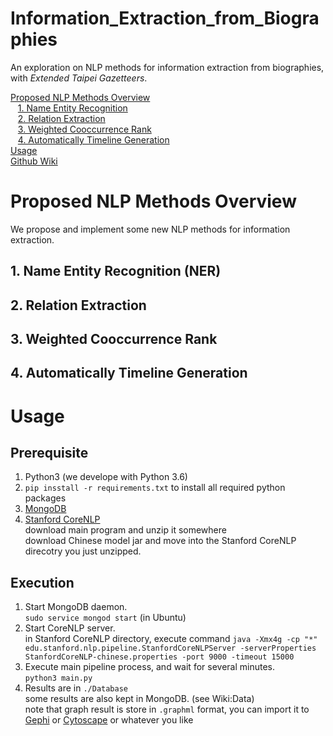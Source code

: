 # Information_Extraction_from_Biographies
An exploration on NLP methods for information extraction from biographies, with *Extended Taipei Gazetteers*.  
  
[Proposed NLP Methods Overview](#proposed-nlp-methods-overview)  
&nbsp;&nbsp;&nbsp;[1. Name Entity Recognition](#1-name-entity-recognition-ner)  
&nbsp;&nbsp;&nbsp;[2. Relation Extraction](#2-relation-extraction)  
&nbsp;&nbsp;&nbsp;[3. Weighted Cooccurrence Rank](3-weighted-cooccurrence-rank)  
&nbsp;&nbsp;&nbsp;[4. Automatically Timeline Generation](4-automatically-timeline-generation)  
[Usage](#usage)  
[Github Wiki](https://github.com/richardyy1188/Information_Extraction_from_Biographies/wiki)

# Proposed NLP Methods Overview
We propose and implement some new NLP methods for information extraction.
## 1. Name Entity Recognition (NER)
## 2. Relation Extraction
## 3. Weighted Cooccurrence Rank
## 4. Automatically Timeline Generation

# Usage
## Prerequisite
1. Python3 (we develope with Python 3.6)
2. `pip insstall -r requirements.txt` to install all required python packages
3. [MongoDB](https://docs.mongodb.com/manual/administration/install-community/)
4. [Stanford CoreNLP](https://stanfordnlp.github.io/CoreNLP/download.html)  
  download main program and unzip it somewhere  
  download Chinese model jar and move into the Stanford CoreNLP direcotry you just unzipped.
  
## Execution
1. Start MongoDB daemon.  
  `sudo service mongod start` (in Ubuntu)
2. Start CoreNLP server.  
  in Stanford CoreNLP directory, execute command `java -Xmx4g -cp "*" edu.stanford.nlp.pipeline.StanfordCoreNLPServer -serverProperties StanfordCoreNLP-chinese.properties -port 9000 -timeout 15000`
3. Execute main pipeline process, and wait for several minutes.  
  `python3 main.py`
4. Results are in `./Database`  
  some results are also kept in MongoDB. (see Wiki:Data)  
  note that graph result is store in `.graphml` format, you can import it to [Gephi](https://gephi.org/) or [Cytoscape](http://www.cytoscape.org/) or whatever you like
